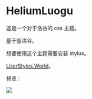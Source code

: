# HeliumLuogu

这是一个对于洛谷的 css 主题。

基于氩洛谷。

想要使用这个主题需要安装 stylus。

[UserStyles.World](https://userstyles.world/style/18291/heliumluogu)。

预览：

![](https://cdn.luogu.com.cn/upload/image_hosting/itulmgsc.png)
